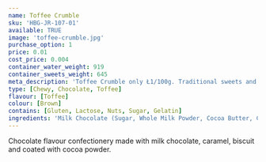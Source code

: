 ```yaml
---
name: Toffee Crumble
sku: 'HBG-JR-107-01'
available: TRUE
image: 'toffee-crumble.jpg'
purchase_option: 1
price: 0.01
cost_price: 0.004
container_water_weight: 919
container_sweets_weight: 645
meta_description: 'Toffee Crumble only Ł1/100g. Traditional sweets and more at Humbugs Confectionery Store. Specialists in satisfying your sweet tooth!'
type: [Chewy, Chocolate, Toffee]
flavour: [Toffee]
colour: [Brown]
contains: [Gluten, Lactose, Nuts, Sugar, Gelatin]
ingredients: 'Milk Chocolate (Sugar, Whole Milk Powder, Cocoa Butter, Cocoa Mass, Whey Powder, Vegetable Fat, Lactose, Emulsifier: Soya Lecithin E322; Butter), Sugar, Glucose Syrup, Sweetened Condensed Skimmed Milk, Vegetable Fat, Hazelnuts, Walnuts, Salt, Modified Starch, Glazing Agents, Colours: Titanium Dioxide, Carotene, Carmine Extract, Vegetable Carbon, Riboflavin, Copper Chlorophyll'
---
```

Chocolate flavour confectionery made with milk chocolate, caramel, biscuit and coated with cocoa powder.